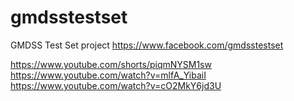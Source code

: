 # gmdsstestset
GMDSS Test Set project
https://www.facebook.com/gmdsstestset

https://www.youtube.com/shorts/piqmNYSM1sw
https://www.youtube.com/watch?v=mlfA_YibaiI
https://www.youtube.com/watch?v=cO2MkY6jd3U
